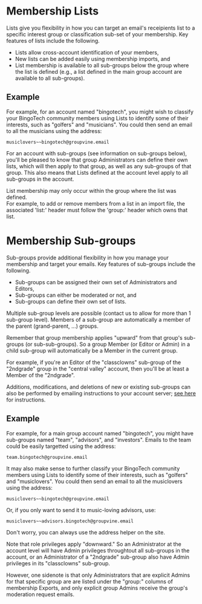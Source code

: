 # Membership Lists
<div id="gv-membership-lists"></div>

Lists give you flexibility in how you can target an email's
receipients list to a specific interest group or classification
sub-set of your membership.  Key features of lists include the
following.

* Lists allow cross-account identification of your members,
* New lists can be added easily using membership imports, and
* List membership is available to all sub-groups below the group where
  the list is defined (e.g., a list defined in the main group account
  are available to all sub-groups).

## Example

For example, for an account named "bingotech", you might wish to
classify your BingoTech community members using Lists to identify some of
their interests, such as "golfers" and "musicians".  You could then
send an email to all the musicians using the address:

```
musiclovers~~bingotech@groupvine.email
```

<div class="adv">

For an account with sub-groups (see information on sub-groups below),
you'll be pleased to know that group Administrators can define their
own lists, which will then apply to that group, as well as any
sub-groups of that group.  This also means that Lists defined at the
account level apply to all sub-groups in the account.

</div>

<div class="support">

List membership may only occur within the group where the list was defined.  
For example, to add or remove members from a list in an import file, the
associated 'list:' header must follow the 'group:' header which owns that list.

</div>

# Membership Sub-groups
<div id="gv-membership-sub-groups"></div>

Sub-groups provide additional flexibility in how you manage your
membership and target your emails.  Key features of sub-groups include
the following.

* Sub-groups can be assigned their own set of Administrators and Editors,
* Sub-groups can either be moderated or not, and
* Sub-groups can define their own set of lists.

Multiple sub-group levels are possible (contact us to allow for more
than 1 sub-group level).  Members of a sub-group are automatically a
member of the parent (grand-parent, ...) groups.

<div class="support"> 
Remember that group membership applies "upward" from that group's
sub-groups (or sub-sub-groups).  So a group Member (or Editor or
Admin) in a child sub-group will automatically be a Member in the
current group.

For example, if you're an Editor of the "classclowns" sub-group of the
"2ndgrade" group in the "central valley" account, then you'll be at
least a Member of the "2ndgrade".
</div>

<div class="adv">  <!-- START ADVANCED -->

Additions, modifications, and deletions of new or existing sub-groups
can also be performed by emailing instructions to your account server; 
[see here](./emailactions[LINK-QARGS]) for instructions.


</div>  <!-- END ADVANCED -->



## Example

For example, for a main group account named "bingotech", you might
have sub-groups named "team", "advisors", and "investors".  Emails to
the team could be easily targetted using the address:

```
team.bingotech@groupvine.email
```

It may also make sense to further classify your BingoTech community
members using Lists to identify some of their interests, such as
"golfers" and "musiclovers".  You could then send an email to all the
musiclovers using the address:

```
musiclovers~~bingotech@groupvine.email
```

Or, if you only want to send it to music-loving advisors, use:

```
musiclovers~~advisors.bingotech@groupvine.email
```

Don't worry, you can always use the address helper on the site.

<div class="adv">
Note that role privileges apply "downward." So an
Administrator at the account level will have Admin privileges
throughtout all sub-groups in the account, or an Administrator of a
"2ndgrade" sub-group also have Admin privileges in its "classclowns"
sub-group.   

However, one sidenote is that only Administrators that are explicit
Admins for that specific group are are listed under the "group:"
columns of membership Exports, and only explicit group Admins receive
the group's moderation request emails.
</div>

